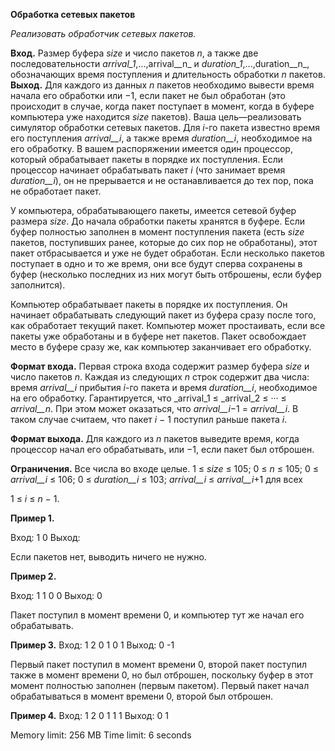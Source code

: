 
**Обработка сетевых пакетов**

_Реализовать обработчик сетевых пакетов._

**Вход.** Размер буфера _size_ и число пакетов _n_, а также две последовательности _arrival_1_,...,arrival__n_ и _duration_1_,...,duration__n_, обозначающих время поступления и длительность обработки _n_ пакетов. 
**Выход.** Для каждого из данных _n_ пакетов необходимо вывести время начала его обработки или −1, если пакет не был обработан (это происходит в случае, когда пакет поступает в момент, когда в буфере компьютера уже находится _size_ пакетов).
Ваша цель—реализовать симулятор обработки сетевых пакетов. Для _i_-го пакета известно время его поступления _arrival__i_, а также время _duration__i_, необходимое на его обработку. В вашем распоряжении имеется один процессор, который обрабатывает пакеты в порядке их поступления. Если процессор начинает обрабатывать пакет _i_ (что занимает время _duration__i_), он не прерывается и не останавливается до тех пор, пока не обработает пакет.

У компьютера, обрабатывающего пакеты, имеется сетевой буфер размера _size_. До начала обработки пакеты хранятся в буфере. Если буфер полностью заполнен в момент поступления пакета (есть _size_ пакетов, поступивших ранее, которые до сих пор не обработаны), этот пакет отбрасывается и уже не будет обработан. Если несколько пакетов поступает в одно и то же время, они все будут сперва сохранены в буфер (несколько последних из них могут быть отброшены, если буфер заполнится).

Компьютер обрабатывает пакеты в порядке их поступления. Он начинает обрабатывать следующий пакет из буфера сразу после того, как обработает текущий пакет. Компьютер может простаивать, если все пакеты уже обработаны и в буфере нет пакетов. Пакет освобождает место в буфере сразу же, как компьютер заканчивает его обработку.

**Формат входа.** Первая строка входа содержит размер буфера _size_ и число пакетов _n_. Каждая из следующих _n_ строк содержит два числа: время _arrival__i_ прибытия _i_-го пакета и время _duration__i_, необходимое на его обработку. Гарантируется, что _arrival_1 ≤ _arrival_2 ≤ ··· ≤ _arrival__n_. При этом может оказаться, что _arrival__i_−1 = _arrival__i_. В таком случае считаем, что пакет _i_ − 1 поступил раньше пакета _i_.

**Формат выхода.** Для каждого из _n_ пакетов выведите время, когда процессор начал его обрабатывать, или −1, если пакет был отброшен.

**Ограничения.** Все числа во входе целые. 1 ≤ _size_ ≤ 105; 0 ≤ _n_ ≤ 105; 0 ≤ _arrival__i_ ≤ 106; 0 ≤ _duration__i_ ≤ 103; _arrival__i_ ≤ _arrival__i_+1 для  всех

1 ≤ _i_ ≤ _n_ − 1.

**Пример 1.**

Вход:
1 0
Выход:

Если пакетов нет, выводить ничего не нужно.

**Пример 2.**

Вход:
1 1
0 0
Выход:
0

Пакет поступил в момент времени 0, и компьютер тут же начал его обрабатывать.

**Пример 3.**
Вход:
1 2
0 1
0 1
Выход:
0
-1

Первый пакет поступил в момент времени 0, второй пакет поступил также в момент времени 0, но был отброшен, поскольку буфер в этот момент полностью заполнен (первым пакетом). Первый пакет начал обрабатываться в момент времени 0, второй был отброшен.

**Пример 4.**
Вход:
1  2
0  1
1  1
Выход:
0
1


Memory limit: 256 MB
Time limit: 6 seconds
